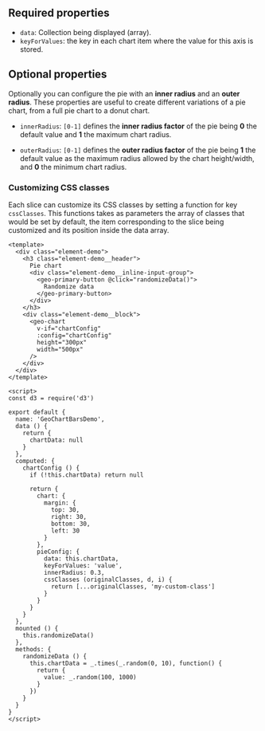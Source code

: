 
## Required properties

- `data`: Collection being displayed (array).
- `keyForValues`: the key in each chart item where the value for this axis is stored.

## Optional properties

Optionally you can configure the pie with an **inner radius** and an **outer radius**.
These properties are useful to create different variations of a pie chart, from a full
pie chart to a donut chart.

- `innerRadius`: `[0-1]` defines the **inner radius factor** of the pie being **0** the
default value and **1** the maximum chart radius.

- `outerRadius`: `[0-1]` defines the **outer radius factor** of the pie being **1** the
default value as the maximum radius allowed by the chart height/width, and **0** the minimum
chart radius.

### Customizing CSS classes

Each slice can customize its CSS classes by setting a function for key `cssClasses`.
This functions takes as parameters the array of classes that would be set by
default, the item corresponding to the slice being customized and its position
inside the data array.

```vue
<template>
  <div class="element-demo">
    <h3 class="element-demo__header">
      Pie chart
      <div class="element-demo__inline-input-group">
        <geo-primary-button @click="randomizeData()">
          Randomize data
        </geo-primary-button>
      </div>
    </h3>
    <div class="element-demo__block">
      <geo-chart
        v-if="chartConfig"
        :config="chartConfig"
        height="300px"
        width="500px"
      />
    </div>
  </div>
</template>

<script>
const d3 = require('d3')

export default {
  name: 'GeoChartBarsDemo',
  data () {
    return {
      chartData: null
    }
  },
  computed: {
    chartConfig () {
      if (!this.chartData) return null

      return {
        chart: {
          margin: {
            top: 30,
            right: 30,
            bottom: 30,
            left: 30
          }
        },
        pieConfig: {
          data: this.chartData,
          keyForValues: 'value',
          innerRadius: 0.3,
          cssClasses (originalClasses, d, i) {
            return [...originalClasses, 'my-custom-class']
          }
        }
      }
    }
  },
  mounted () {
    this.randomizeData()
  },
  methods: {
    randomizeData () {
      this.chartData = _.times(_.random(0, 10), function() {
        return {
          value: _.random(100, 1000)
        }
      })
    }
  }
}
</script>
```